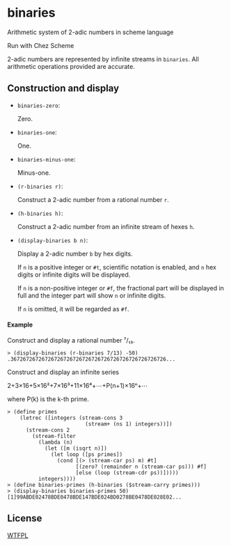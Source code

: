 # binaries
Arithmetic system of 2-adic numbers in scheme language

Run with Chez Scheme



2-adic numbers are represented by infinite streams in `binaries`. All arithmetic operations provided are accurate.



## Construction and display

* `binaries-zero`:

    Zero.

* `binaries-one`:

    One.

* `binaries-minus-one`:

    Minus-one.

* `(r-binaries r)`:

    Construct a 2-adic number from a rational number `r`.

* `(h-binaries h)`:

    Construct a 2-adic number from an infinite stream of hexes `h`.

* `(display-binaries b n)`:

    Display a 2-adic number `b` by hex digits.

    If `n` is a positive integer or `#t`, scientific notation is enabled, and `n` hex digits or infinite digits will be displayed.

    If `n` is a non-positive integer or `#f`, the fractional part will be displayed in full and the integer part will show `n` or infinite digits.

    If `n` is omitted, it will be regarded as `#f`.

#### Example

Construct and display a rational number ⁷/₁₃.

```
> (display-binaries (r-binaries 7/13) -50)
.36726726726726726726726726726726726726726726726726...
```

Construct and display an infinite series

2+3×16+5×16²+7×16³+11×16⁴+⋯+P(n+1)×16ⁿ+⋯

where P(k) is the k-th prime.

```
> (define primes
    (letrec ([integers (stream-cons 3
                         (stream+ (ns 1) integers))])
      (stream-cons 2
        (stream-filter
          (lambda (n)
            (let ([m (isqrt n)])
              (let loop ([ps primes])
                (cond [(> (stream-car ps) m) #t]
                      [(zero? (remainder n (stream-car ps))) #f]
                      [else (loop (stream-cdr ps))]))))
          integers))))
> (define binaries-primes (h-binaries ($stream-carry primes)))
> (display-binaries binaries-primes 50)
[1]99ABDE02478BDE0478BDE147BDE024BD0278BE0478DE028E02...
```



## License
[WTFPL](http://www.wtfpl.net/txt/copying)
